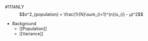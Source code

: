#111ANLY 
$$σ^2_{population} = \frac{1}{N}\sum_{i=1}^{n}(x_{i} - μ)^2$$
* Background
	* [[Population]]
	* [[Variance]]